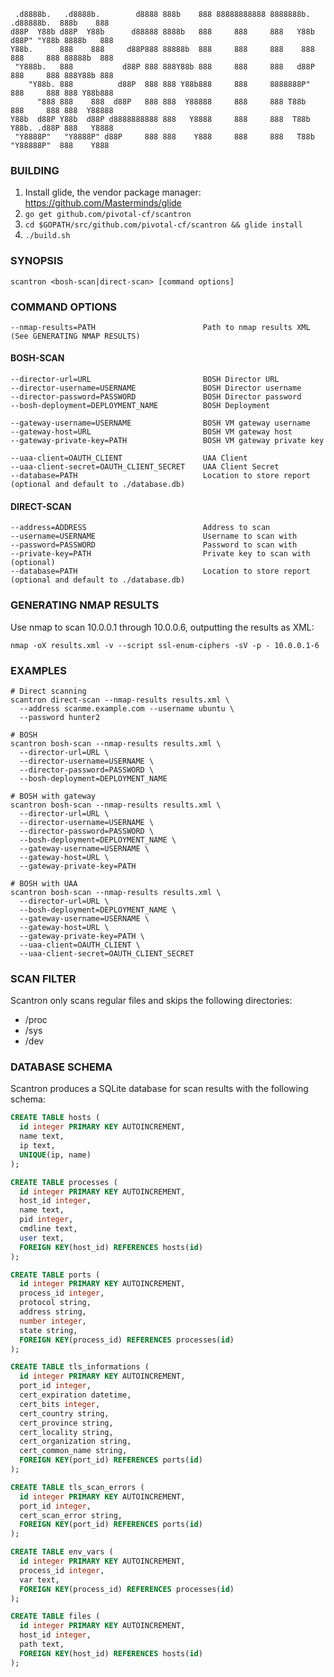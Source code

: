      .d8888b.   .d8888b.        d8888 888b    888 88888888888 8888888b.   .d88888b.  888b    888
    d88P  Y88b d88P  Y88b      d88888 8888b   888     888     888   Y88b d88P" "Y88b 8888b   888
    Y88b.      888    888     d88P888 88888b  888     888     888    888 888     888 88888b  888
     "Y888b.   888           d88P 888 888Y88b 888     888     888   d88P 888     888 888Y88b 888
        "Y88b. 888          d88P  888 888 Y88b888     888     8888888P"  888     888 888 Y88b888
          "888 888    888  d88P   888 888  Y88888     888     888 T88b   888     888 888  Y88888
    Y88b  d88P Y88b  d88P d8888888888 888   Y8888     888     888  T88b  Y88b. .d88P 888   Y8888
     "Y8888P"   "Y8888P" d88P     888 888    Y888     888     888   T88b  "Y88888P"  888    Y888


### BUILDING

1. Install glide, the vendor package manager: https://github.com/Masterminds/glide
2. `go get github.com/pivotal-cf/scantron`
3. `cd $GOPATH/src/github.com/pivotal-cf/scantron && glide install`
4. `./build.sh`

### SYNOPSIS

    scantron <bosh-scan|direct-scan> [command options]


### COMMAND OPTIONS

    --nmap-results=PATH                        Path to nmap results XML (See GENERATING NMAP RESULTS)

#### BOSH-SCAN

    --director-url=URL                         BOSH Director URL
    --director-username=USERNAME               BOSH Director username
    --director-password=PASSWORD               BOSH Director password
    --bosh-deployment=DEPLOYMENT_NAME          BOSH Deployment

    --gateway-username=USERNAME                BOSH VM gateway username
    --gateway-host=URL                         BOSH VM gateway host
    --gateway-private-key=PATH                 BOSH VM gateway private key

    --uaa-client=OAUTH_CLIENT                  UAA Client
    --uaa-client-secret=OAUTH_CLIENT_SECRET    UAA Client Secret
    --database=PATH                            Location to store report (optional and default to ./database.db)

#### DIRECT-SCAN

    --address=ADDRESS                          Address to scan
    --username=USERNAME                        Username to scan with
    --password=PASSWORD                        Password to scan with
    --private-key=PATH                         Private key to scan with (optional)
    --database=PATH                            Location to store report (optional and default to ./database.db)


### GENERATING NMAP RESULTS

Use nmap to scan 10.0.0.1 through 10.0.0.6, outputting the results as XML:

    nmap -oX results.xml -v --script ssl-enum-ciphers -sV -p - 10.0.0.1-6


### EXAMPLES

    # Direct scanning
    scantron direct-scan --nmap-results results.xml \
      --address scanme.example.com --username ubuntu \
      --password hunter2

    # BOSH
    scantron bosh-scan --nmap-results results.xml \
      --director-url=URL \
      --director-username=USERNAME \
      --director-password=PASSWORD \
      --bosh-deployment=DEPLOYMENT_NAME

    # BOSH with gateway
    scantron bosh-scan --nmap-results results.xml \
      --director-url=URL \
      --director-username=USERNAME \
      --director-password=PASSWORD \
      --bosh-deployment=DEPLOYMENT_NAME \
      --gateway-username=USERNAME \
      --gateway-host=URL \
      --gateway-private-key=PATH

    # BOSH with UAA
    scantron bosh-scan --nmap-results results.xml \
      --director-url=URL \
      --bosh-deployment=DEPLOYMENT_NAME \
      --gateway-username=USERNAME \
      --gateway-host=URL \
      --gateway-private-key=PATH \
      --uaa-client=OAUTH_CLIENT \
      --uaa-client-secret=OAUTH_CLIENT_SECRET

### SCAN FILTER

Scantron only scans regular files and skips the following directories:

  * /proc
  * /sys
  * /dev

### DATABASE SCHEMA

Scantron produces a SQLite database for scan results with the following schema:

```sql
CREATE TABLE hosts (
  id integer PRIMARY KEY AUTOINCREMENT,
  name text,
  ip text,
  UNIQUE(ip, name)
);

CREATE TABLE processes (
  id integer PRIMARY KEY AUTOINCREMENT,
  host_id integer,
  name text,
  pid integer,
  cmdline text,
  user text,
  FOREIGN KEY(host_id) REFERENCES hosts(id)
);

CREATE TABLE ports (
  id integer PRIMARY KEY AUTOINCREMENT,
  process_id integer,
  protocol string,
  address string,
  number integer,
  state string,
  FOREIGN KEY(process_id) REFERENCES processes(id)
);

CREATE TABLE tls_informations (
  id integer PRIMARY KEY AUTOINCREMENT,
  port_id integer,
  cert_expiration datetime,
  cert_bits integer,
  cert_country string,
  cert_province string,
  cert_locality string,
  cert_organization string,
  cert_common_name string,
  FOREIGN KEY(port_id) REFERENCES ports(id)
);

CREATE TABLE tls_scan_errors (
  id integer PRIMARY KEY AUTOINCREMENT,
  port_id integer,
  cert_scan_error string,
  FOREIGN KEY(port_id) REFERENCES ports(id)
);

CREATE TABLE env_vars (
  id integer PRIMARY KEY AUTOINCREMENT,
  process_id integer,
  var text,
  FOREIGN KEY(process_id) REFERENCES processes(id)
);

CREATE TABLE files (
  id integer PRIMARY KEY AUTOINCREMENT,
  host_id integer,
  path text,
  FOREIGN KEY(host_id) REFERENCES hosts(id)
);
```
